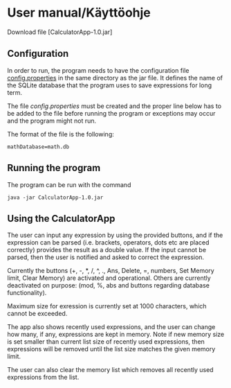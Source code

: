 # User manual/Käyttöohje

Download file [CalculatorApp-1.0.jar]

## Configuration

In order to run, the program needs to have the configuration file [config.properties](https://github.com/Jsos17/otm-harjoitustyo/blob/master/CalculatorApp/config.properties) in the same directory as the jar file. It defines the name of the SQLite database that the program uses to save expressions for long term. 

The file *config.properties* must be created and the proper line below has to be added to the file before running the program or exceptions may occur and the program might not run.

The format of the file is the following:

    mathDatabase=math.db

## Running the program

The program can be run with the command

    java -jar CalculatorApp-1.0.jar

## Using the CalculatorApp

The user can input any expression by using the provided buttons, and if the expression can be parsed (i.e. brackets, operators, dots etc are placed correctly) provides the result as a double value. If the input cannot be parsed, then the user is notified and asked to correct the expression.

Currently the buttons (+, -, *, /, ^, ., Ans, Delete, =, numbers, Set Memory limit, Clear Memory) are activated and operational. 
Others are currently deactivated on purpose: (mod, %, abs and buttons regarding database functionality). 

Maximum size for exression is currently set at 1000 characters, which cannot be exceeded.

The app also shows recently used expressions, and the user can change how many, if any, expressions are kept in memory. Note if new memory size is set smaller than current list size of recently used expressions, then expressions will be removed until the list size matches the given memory limit.

The user can also clear the memory list which removes all recently used expressions from the list.

